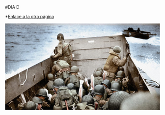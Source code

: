 #DIA D

*[Enlace a la otra página](Normandia.md)

![Descripción de la iamgen](assets/8BB-e1568002332200.jpg)

